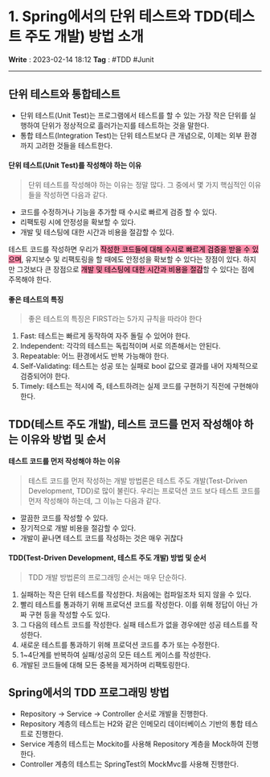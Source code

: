# 1. Spring에서의 단위 테스트와 TDD(테스트 주도 개발) 방법 소개
**Write** : 2023-02-14 18:12
**Tag** : #TDD #Junit
***
## 단위 테스트와 통합테스트
- 단위 테스트(Unit Test)는 프로그램에서 테스트를 할 수 있는 가장 작은 단위를 실행하여 단위가 정상적으로 흘러가는지를 테스트하는 것을 말한다.
- 통합 테스트(Integration Test)는 단위 테스트보다 큰 개념으로, 이제는 외부 환경까지 고려한 것들을 테스트한다.

#### 단위 테스트(Unit Test)를 작성해야 하는 이유
>단위 테스트를 작성해야 하는 이유는 정말 많다. 그 중에서 몇 가지 핵심적인 이유들을 작성하면 다음과 같다.
- 코드를 수정하거나 기능을 추가할 때 수시로 빠르게 검증 할 수 있다.
- 리팩토링 시에 안정성을 확보할 수 있다.
- 개발 및 테스팅에 대한 시간과 비용을 절감할 수 있다.

테스트 코드를 작성하면 우리가 <mark style="background: #FF5582A6;">작성한 코드들에 대해 수시로 빠르게 검증을 받을 수 있으며</mark>, 유지보수 및 리팩토링을 할 때에도 안정성을 확보할 수 있다는 장점이 있다. 하지만 그것보다 큰 장점으로 <mark style="background: #FF5582A6;">개발 및 테스팅에 대한 시간과 비용을 절감</mark>할 수 있다는 점에 주목해야 한다.

#### 좋은 테스트의 특징
>좋은 테스트의 특징은 FIRST라는 5가지 규칙을 따라야 한다
1. Fast: 테스트는 빠르게 동작하여 자주 돌릴 수 있어야 한다.
2. Independent: 각각의 테스트는 독립적이며 서로 의존해서는 안된다.
3. Repeatable: 어느 환경에서도 반복 가능해야 한다.
4. Self-Validating: 테스트는 성공 또는 실패로 bool 값으로 결과를 내어 자체적으로 검증되어야 한다.
5. Timely: 테스트는 적시에 즉, 테스트하려는 실제 코드를 구현하기 직전에 구현해야 한다.

## TDD(테스트 주도 개발), 테스트 코드를 먼저 작성해야 하는 이유와 방법 및 순서

#### 테스트 코드를 먼저 작성해야 하는 이유
>테스트 코드를 먼저 작성하는 개발 방법론은 테스트 주도 개발(Test-Driven Development, TDD)로 많이 불린다. 우리는 프로덕션 코드 보다 테스트 코드를 먼저 작성해야 하는데, 그 이뉴는 다음과 같다.
- 깔끔한 코드를 작성할 수 있다.
- 장기적으로 개발 비용을 절감할 수 있다.
- 개발이 끝나면 테스트 코드를 작성하는 것은 매우 귀찮다

#### TDD(Test-Driven Development, 테스트 주도 개발) 방법 및 순서
>TDD 개발 방법론의 프로그래밍 순서는 매우 단순하다.
1. 실패하는 작은 단위 테스트를 작성한다. 처음에는 컴파일조차 되지 않을 수 있다.
2. 빨리 테스트를 통과하기 위해 프로덕션 코드를 작성한다. 이를 위해 정답이 아닌 가짜 구현 등을 작성할 수도 있다.
3. 그 다음의 테스트 코드를 작성한다. 실패 테스트가 없을 경우에만 성공 테스트를 작성한다.
4. 새로운 테스트를 통과하기 위해 프로덕션 코드를 추가 또는 수정한다.
5. 1~4단계를 반복하여 실패/성공의 모든 테스트 케이스를 작성한다.
6. 개발된 코드들에 대해 모든 중복을 제거하며 리팩토링한다.

## Spring에서의 TDD 프로그래밍 방법
- Repository -> Service -> Controller 순서로 개발을 진행한다.
- Repository 계층의 테스트는 H2와 같은 인메모리 데이터베이스 기반의 통합 테스트로 진행한다.
- Service 계층의 테스트는 Mockito를 사용해 Repository 계층을 Mock하여 진행한다.
- Controller 계층의 테스트는 SpringTest의 MockMvc를 사용해 진행한다.